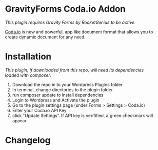 # GravityForms Coda.io Addon
*This plugin requires Gravity Forms by RocketGenius to be active.*

[Coda.io](https://coda.io) is new and powerful, app like document format that allows you to create dynamic document for any need. 

# Installation
*This plugin, if downloaded from this repo, will need its dependencies loaded with composer.*

1. Download the repo in to your Wordpress Plugins folder
2. In terminal, change directories to the plugin folder
3. run composer update to install dependencies
4. Login to Wordpress and Activate the plugin
5. Go to the plugin settings page (under Forms > Settings > Coda.io)
6. Enter your Coda.io API Key
7. click "Update Settings". If API key is verifified, a green checkmark will appear

# Changelog